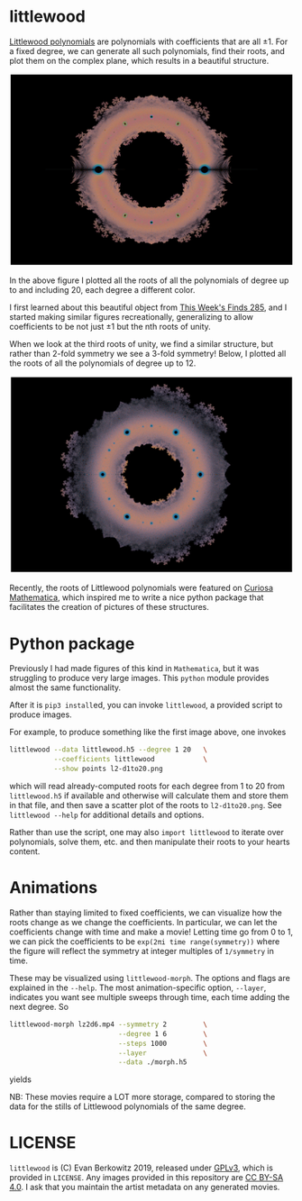 # littlewood

[Littlewood polynomials][wikipedia] are polynomials with coefficients that are all ±1.  For a fixed degree, we can generate all such polynomials, find their roots, and plot them on the complex plane, which results in a beautiful structure.

<img src="images/l2-d1to20.png" alt="A colorful, seemingly-fractal structure, symmetric horizontally, on a black background."/>

In the above figure I plotted all the roots of all the polynomials of degree up to and including 20, each degree a different color.

I first learned about this beautiful object from [This Week's Finds 285][ncategory-cafe], and I started making similar figures recreationally, generalizing to allow coefficients to be not just ±1 but the nth roots of unity.

When we look at the third roots of unity, we find a similar structure, but rather than 2-fold symmetry we see a 3-fold symmetry!  Below, I plotted all the roots of all the polynomials of degree up to 12.

<img src="images/r3-d1to12.png" alt="A colorful, three-fold symmetric seemingly-fractal structure." />

Recently, the roots of Littlewood polynomials were featured on [Curiosa Mathematica][curiosa-mathematica], which inspired me to write a nice python package that facilitates the creation of pictures of these structures.

# Python package

Previously I had made figures of this kind in `Mathematica`, but it was struggling to produce very large images.  This `python` module provides almost the same functionality.

After it is `pip3 install`ed, you can invoke `littlewood`, a provided script to produce images.

For example, to produce something like the first image above, one invokes
```bash
littlewood --data littlewood.h5 --degree 1 20   \
           --coefficients littlewood            \
           --show points l2-d1to20.png
```
which will read already-computed roots for each degree from 1 to 20 from `littlewood.h5` if available and otherwise will calculate them and store them in that file, and then save a scatter plot of the roots to `l2-d1to20.png`.  See `littlewood --help` for additional details and options.

Rather than use the script, one may also `import littlewood` to iterate over polynomials, solve them, etc. and then manipulate their roots to your hearts content.

# Animations

Rather than staying limited to fixed coefficients, we can visualize how the roots change as we change the coefficients.  In particular, we can let the coefficients change with time and make a movie!  Letting time go from 0 to 1, we can pick the coefficients to be `exp(2πi time range(symmetry))` where the figure will reflect the symmetry at integer multiples of `1/symmetry` in time.

These may be visualized using `littlewood-morph`.  The options and flags are explained in the `--help`.
The most animation-specific option, `--layer`, indicates you want see multiple sweeps through time, each time adding the next degree.
So

```bash
littlewood-morph lz2d6.mp4 --symmetry 2         \
                           --degree 1 6         \
                           --steps 1000         \
                           --layer              \
                           --data ./morph.h5
```

yields

NB: These movies require a LOT more storage, compared to storing the data for the stills of Littlewood polynomials of the same degree.

# LICENSE

`littlewood` is (C) Evan Berkowitz 2019, released under [GPLv3][GPLv3], which is provided in `LICENSE`.  Any images provided in this repository are [CC BY-SA 4.0][CC].
I ask that you maintain the artist metadata on any generated movies.




[CC]:                   https://creativecommons.org/licenses/by-sa/4.0/deed.en
[curiosa-mathematica]:  http://curiosamathematica.tumblr.com/post/183919590932/curiosamathematica-littlewood-polynomials-are
[GPLv3]:                https://www.gnu.org/licenses/gpl-3.0.en.html
[ncategory-cafe]:       https://golem.ph.utexas.edu/category/2009/12/this_weeks_finds_in_mathematic_46.html
[wikipedia]:            https://en.wikipedia.org/wiki/Littlewood_polynomial
